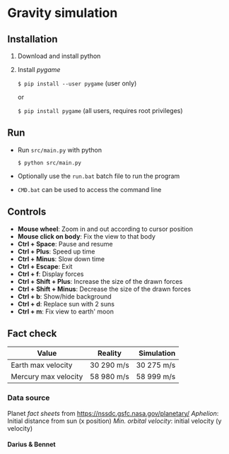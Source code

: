 # Gravity simulation

## Installation
1) Download and install python
2) Install *pygame*

	`$ pip install --user pygame` (user only)
	
	or

	`$ pip install pygame` (all users, requires root privileges)

## Run
- Run `src/main.py` with python

	`$ python src/main.py`

- Optionally use the `run.bat` batch file to run the program
- `CMD.bat` can be used to access the command line

## Controls
- **Mouse wheel**: Zoom in and out according to cursor position
- **Mouse click on body**: Fix the view to that body
- **Ctrl + Space**: Pause and resume
- **Ctrl + Plus**: Speed up time
- **Ctrl + Minus**: Slow down time
- **Ctrl + Escape**: Exit
- **Ctrl + f**: Display forces
- **Ctrl + Shift + Plus**: Increase the size of the drawn forces
- **Ctrl + Shift + Minus**: Decrease the size of the drawn forces
- **Ctrl + b**: Show/hide background
- **Ctrl + d**: Replace sun with 2 suns
- **Ctrl + m**: Fix view to earth' moon

## Fact check
| Value         		| Reality		| Simulation	|
| ---------------------	|:-------------:| -------------:|
| Earth max velocity	| 30 290 m/s	| 30 275 m/s	|
| Mercury max velocity	| 58 980 m/s	| 58 999 m/s	|


### Data source
Planet *fact sheets* from https://nssdc.gsfc.nasa.gov/planetary/
*Aphelion*: Initial distance from sun (x position)
*Min. orbital velocity*: initial velocity (y velocity)

#### Darius & Bennet
